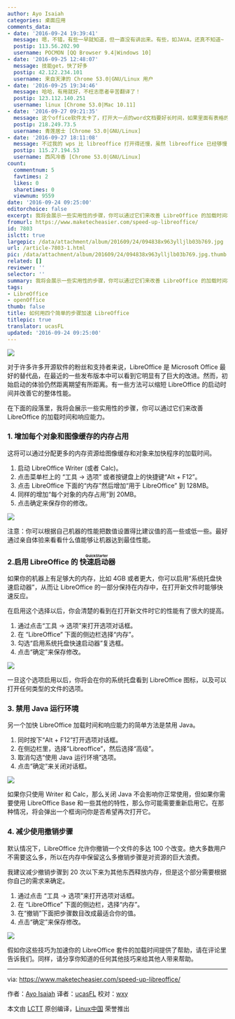 ```yaml
---
author: Ayo Isaiah
categories: 桌面应用
comments_data:
- date: '2016-09-24 19:39:41'
  message: 嗯，不错，有些一早就知道，但一直没有讲出来。有些，如JAVA，还真不知道~
  postip: 113.56.202.90
  username: POCMON [QQ Browser 9.4|Windows 10]
- date: '2016-09-25 12:48:07'
  message: 技能get，快了好多
  postip: 42.122.234.101
  username: 来自天津的 Chrome 53.0|GNU/Linux 用户
- date: '2016-09-25 19:34:46'
  message: 哈哈，有用就好，不枉志愿者辛苦翻译了！
  postip: 123.112.140.251
  username: linux [Chrome 53.0|Mac 10.11]
- date: '2016-09-27 09:21:35'
  message: 这个office软件太卡了，打开大一点的word文档要好长时间，如果里面有表格的话就非常卡，而且功能弱，编辑超链都就不行。虽然wps在windows和安卓上很多广告，但linux版的真是太好用了，前段时间自动更新了一次把不能直接打开文件后切换中文输入法的bug修复了，强烈推荐。
  postip: 218.249.73.5
  username: 青莲居士 [Chrome 53.0|GNU/Linux]
- date: '2016-09-27 18:11:08'
  message: 不过我的 wps 比 libreoffice 打开得还慢，虽然 libreoffice 已经够慢了。。。
  postip: 115.27.194.53
  username: 西风冷香 [Chrome 53.0|GNU/Linux]
count:
  commentnum: 5
  favtimes: 2
  likes: 0
  sharetimes: 0
  viewnum: 9559
date: '2016-09-24 09:25:00'
editorchoice: false
excerpt: 我将会展示一些实用性的步骤，你可以通过它们来改善 LibreOffice 的加载时间和响应能力。
fromurl: https://www.maketecheasier.com/speed-up-libreoffice/
id: 7803
islctt: true
largepic: /data/attachment/album/201609/24/094838x963ylljlb03b769.jpg
url: /article-7803-1.html
pic: /data/attachment/album/201609/24/094838x963ylljlb03b769.jpg.thumb.jpg
related: []
reviewer: ''
selector: ''
summary: 我将会展示一些实用性的步骤，你可以通过它们来改善 LibreOffice 的加载时间和响应能力。
tags:
- LibreOffice
- openOffice
thumb: false
title: 如何用四个简单的步骤加速 LibreOffice
titlepic: true
translator: ucasFL
updated: '2016-09-24 09:25:00'
---
```


![](/data/attachment/album/201609/24/094838x963ylljlb03b769.jpg)


对于许多许多开源软件的粉丝和支持者来说，LibreOffice 是 Microsoft Office 最好的替代品，在最近的一些发布版本中可以看到它明显有了巨大的改进。然而，初始启动的体验仍然距离期望有所距离。有一些方法可以缩短 LibreOffice 的启动时间并改善它的整体性能。


在下面的段落里，我将会展示一些实用性的步骤，你可以通过它们来改善 LibreOffice 的加载时间和响应能力。


### 1. 增加每个对象和图像缓存的内存占用


这将可以通过分配更多的内存资源给图像缓存和对象来加快程序的加载时间。


1. 启动 LibreOffice Writer (或者 Calc)。
2. 点击菜单栏上的 “工具 -> 选项” 或者按键盘上的快捷键“Alt + F12”。
3. 点击 LibreOffice 下面的“内存”然后增加“用于 LibreOffice” 到 128MB。
4. 同样的增加“每个对象的内存占用”到 20MB。
5. 点击确定来保存你的修改。


![](/data/attachment/album/201609/24/094900srm7yo8cuc4cg7iw.png)


注意：你可以根据自己机器的性能把数值设置得比建议值的高一些或低一些。最好通过亲自体验来看看什么值能够让机器达到最佳性能。


### 2.启用 LibreOffice 的<ruby> 快速启动器 <rp>  （ </rp> <rt>  QuickStarter </rt> <rp>  ） </rp></ruby>


如果你的机器上有足够大的内存，比如 4GB 或者更大，你可以启用“系统托盘快速启动器”，从而让 LibreOffice 的一部分保持在内存中，在打开新文件时能够快速反应。


在启用这个选择以后，你会清楚的看到在打开新文件时它的性能有了很大的提高。


1. 通过点击“工具 -> 选项”来打开选项对话框。
2. 在 “LibreOffice” 下面的侧边栏选择“内存”。
3. 勾选“启用系统托盘快速启动器”复选框。
4. 点击“确定”来保存修改。


![](/data/attachment/album/201609/24/094923ip48pr7wwr8882g2.png)


一旦这个选项启用以后，你将会在你的系统托盘看到 LibreOffice 图标，以及可以打开任何类型的文件的选项。


### 3. 禁用 Java 运行环境


另一个加快 LibreOffice 加载时间和响应能力的简单方法是禁用 Java。


1. 同时按下“Alt + F12”打开选项对话框。
2. 在侧边栏里，选择“Libreoffice”，然后选择“高级”。
3. 取消勾选“使用 Java 运行环境”选项。
4. 点击“确定”来关闭对话框。


![](/data/attachment/album/201609/24/094943ljjqh29qoq55zh8e.png)


如果你只使用 Writer 和 Calc，那么关闭 Java 不会影响你正常使用，但如果你需要使用 LibreOffice Base 和一些其他的特性，那么你可能需要重新启用它。在那种情况，将会弹出一个框询问你是否希望再次打开它。


### 4. 减少使用撤销步骤


默认情况下，LibreOffice 允许你撤销一个文件的多达 100 个改变。绝大多数用户不需要这么多，所以在内存中保留这么多撤销步骤是对资源的巨大浪费。


我建议减少撤销步骤到 20 次以下来为其他东西释放内存，但是这个部分需要根据你自己的需求来确定。


1. 通过点击 “工具 -> 选项”来打开选项对话框。
2. 在 “LibreOffice” 下面的侧边栏，选择“内存”。
3. 在“撤销”下面把步骤数目改成最适合你的值。
4. 点击“确定”来保存修改。


![](/data/attachment/album/201609/24/095009qlwyj1mswbbyblzg.png)


假如你这些技巧为加速你的 LibreOffice 套件的加载时间提供了帮助，请在评论里告诉我们。同样，请分享你知道的任何其他技巧来给其他人带来帮助。




---


via: <https://www.maketecheasier.com/speed-up-libreoffice/>


作者：[Ayo Isaiah](https://www.maketecheasier.com/author/ayoisaiah/) 译者：[ucasFL](https://github.com/ucasFL) 校对：[wxy](https://github.com/wxy)


本文由 [LCTT](https://github.com/LCTT/TranslateProject) 原创编译，[Linux中国](https://linux.cn/) 荣誉推出